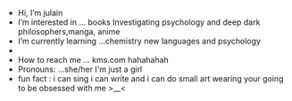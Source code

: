 -  Hi, I’m julain 
-  I’m interested in ... books Investigating psychology and deep dark philosophers,manga, anime
-  I’m currently learning ...chemistry new languages and psychology
-  
-  How to reach me ... kms.com hahahahah
-  Pronouns: ...she/her I'm just a girl
-  fun fact : i can sing i can write and i can do small art 
wearing your going to be obsessed with me >__< <!---
kittymejulain/kittymejulain is a ✨ special ✨ repository because its `README.md` (this file) appears on your GitHub profile.
You can click the Preview link to take a look at your changes.
--->
